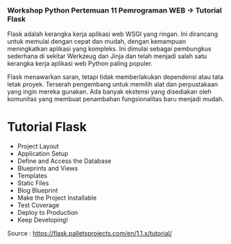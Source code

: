 ### Workshop Python Pertemuan 11 Pemrograman WEB -> Tutorial Flask

Flask adalah kerangka kerja aplikasi web WSGI yang ringan. Ini dirancang untuk memulai dengan cepat dan mudah, dengan kemampuan meningkatkan aplikasi yang kompleks. Ini dimulai sebagai pembungkus sederhana di sekitar Werkzeug dan Jinja dan telah menjadi salah satu kerangka kerja aplikasi web Python paling populer.

Flask menawarkan saran, tetapi tidak memberlakukan dependensi atau tata letak proyek. Terserah pengembang untuk memilih alat dan perpustakaan yang ingin mereka gunakan. Ada banyak ekstensi yang disediakan oleh komunitas yang membuat penambahan fungsionalitas baru menjadi mudah.

# Tutorial Flask
- Project Layout
- Application Setup
- Define and Access the Database
- Blueprints and Views
- Templates
- Static Files
- Blog Blueprint
- Make the Project Installable
- Test Coverage
- Deploy to Production
- Keep Developing!

Source : https://flask.palletsprojects.com/en/1.1.x/tutorial/
